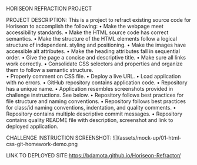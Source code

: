HORISEON REFRACTION PROJECT

PROJECT DESCRIPTION:
This is a project to refract existing source code for Horiseon to accomplish the following:
•	Make the webpage meet accessibility standards.
•	Make the HTML source code has correct semantics. 
•	Make the structure of the HTML elements follow a logical structure of independent.
       styling and positioning.
•	Make the images have accessible alt attributes.
•	Make the heading attributes fall in sequential order. 
•	Give the page a concise and descriptive title. 
•	Make sure all links work correctly. 
•	Consolidate CSS selectors and properties and organize them to follow a semantic 
structure.  
•	Properly comment on CSS file. 
•	Deploy a live URL. 
•	Load application with no errors. 
•	GitHub repository contains application code. 
•	Repository has a unique name. 
•	Application resembles screenshots provided in challenge instructions. See below. 
•	Repository follows best practices for file structure and naming conventions. 
•	Repository follows best practices for class/id naming conventions, indentation, and quality comments. 
•	Repository contains multiple descriptive commit messages. 
•	Repository contains quality README file with description, screenshot and link to deployed application. 

CHALLENGE INSTRUCTION SCREENSHOT: 
![](assets/mock-up/01-html-css-git-homework-demo.png

LINK TO DEPLOYED SITE:https://bdamota.github.io/Horiseon-Refractor/

